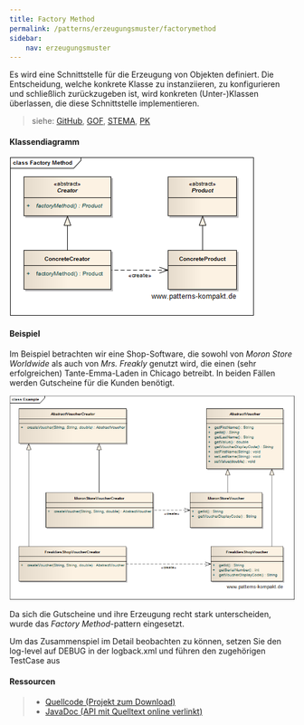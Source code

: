 ```yaml
---
title: Factory Method
permalink: /patterns/erzeugungsmuster/factorymethod
sidebar:
    nav: erzeugungsmuster
---
```



Es wird eine Schnittstelle für die Erzeugung von Objekten definiert. Die Entscheidung, welche konkrete Klasse zu instanziieren, zu konfigurieren und schließlich zurückzugeben ist, wird konkreten (Unter-)Klassen überlassen, die diese Schnittstelle implementieren.

> siehe: [GitHub](https://github.com/KarlEilebrecht/patterns-kompakt-code/blob/main/src/test/java/de/calamanari/pk/factorymethod/README.md), [GOF](/literature#gof), [STEMA](/literature#stema), [PK](/literature#pk)
> 
#### Klassendiagramm

![](/images/patterns/factorymethod/factory_method_cn.png)

#### Beispiel

Im Beispiel betrachten wir eine Shop-Software, die sowohl von *Moron Store Worldwide* als auch von *Mrs. Freakly* genutzt wird, die einen (sehr erfolgreichen) Tante-Emma-Laden in Chicago betreibt.
In beiden Fällen werden Gutscheine für die Kunden benötigt.

![](/images/patterns/factorymethod/factory_method_cx.png)

Da sich die Gutscheine und ihre Erzeugung recht stark unterscheiden, wurde das *Factory Method*-pattern eingesetzt.

Um das Zusammenspiel im Detail beobachten zu können, setzen Sie den log-level auf DEBUG in der logback.xml und führen den zugehörigen TestCase aus

#### Ressourcen

> * [Quellcode (Projekt zum Download)](/patterns#codebeispiele)
> * [JavaDoc (API mit Quelltext online verlinkt)]()